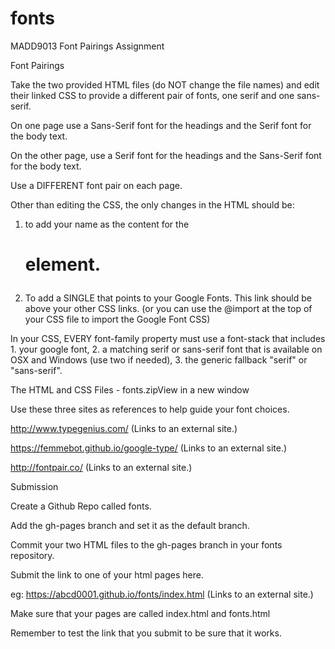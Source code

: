 # fonts
MADD9013 Font Pairings Assignment


Font Pairings

Take the two provided HTML files (do NOT change the file names) and edit their linked CSS to provide a different pair of fonts, one serif and one sans-serif.

On one page use a Sans-Serif font for the headings and the Serif font for the body text.

On the other page, use a Serif font for the headings and the Sans-Serif font for the body text.

Use a DIFFERENT font pair on each page.

Other than editing the CSS, the only changes in the HTML should be:

1. to add your name as the content for the <h1> element.

2. To add a SINGLE <link> that points to your Google Fonts. This link should be above your other CSS links. (or you can use the @import at the top of your CSS file to import the Google Font CSS)



In your CSS, EVERY font-family property must use a font-stack that includes 1. your google font, 2. a matching serif or sans-serif font that is available on OSX and Windows (use two if needed), 3. the generic fallback "serif" or "sans-serif".

The HTML and CSS Files - fonts.zipView in a new window



Use these three sites as references to help guide your font choices.

http://www.typegenius.com/ (Links to an external site.)

https://femmebot.github.io/google-type/ (Links to an external site.)

http://fontpair.co/ (Links to an external site.)



Submission

Create a Github Repo called fonts.

Add the gh-pages branch and set it as the default branch.

Commit your two HTML files to the gh-pages branch in your fonts repository.

Submit the link to one of your html pages here.

eg: https://abcd0001.github.io/fonts/index.html (Links to an external site.)

Make sure that your pages are called index.html and fonts.html

Remember to test the link that you submit to be sure that it works.